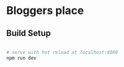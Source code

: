 # Bloggers place

## Build Setup

``` bash

# serve with hot reload at localhost:8080
npm run dev

```


